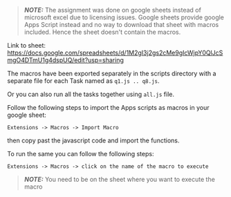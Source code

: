 > **_NOTE:_**  The assignment was done on google sheets instead of microsoft excel due to licensing issues. Google sheets provide google Apps Script instead and no way to download that sheet with macros included. Hence the sheet doesn't contain the macros. 

Link to sheet: https://docs.google.com/spreadsheets/d/1M2gI3j2gs2cMe9gIcWjpY0QlJcSmgO4DTmU1g4dspUQ/edit?usp=sharing

The macros have been exported separately in the scripts directory with a separate file for each Task named as `q1.js .. q8.js`.

Or you can also run all the tasks together using `all.js` file.

Follow the following steps to import the Apps scripts as macros in your google sheet:

`Extensions -> Macros -> Import Macro`

then copy past the javascript code and import the functions.

To run the same you can follow the following steps:

```Extensions -> Macros -> click on the name of the macro to execute```


> **_NOTE:_** You need to be on the sheet where you want to execute the macro

